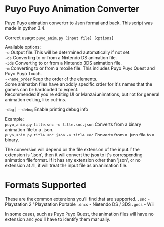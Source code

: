 # Puyo Puyo Animation Converter
Puyo Puyo animation converter to Json format and back.
This script was made in python 3.4.

Correct usage: `puyo_anim.py [input file] [options]`

Available options:        
`-o` Output file. This will be determined automatically if not set.  
`-ds` Converting to or from a Nintendo DS animation file.        
`-3ds` Converting to or from a Nintendo 3DS animation file.        
`-m` Converting to or from a mobile file. This includes Puyo Puyo Quest and Puyo Puyo Touch.  
`--name_order` Keep the order of the elements.                      
Some animation files have an oddly specific order for it's names that the games can be hardcoded to expect.                      
Recommended if you're editing UI or Manzai animations, but not for general animation editing, like cut-ins.

`-dbg` | `--debug` Enable printing debug info

Example:        
  `puyo_anim.py title.snc -o title.snc.json`        Converts from a binary animation file to a .json.  
  `puyo_anim.py title.snc.json -o title.snc`        Converts from a .json file to a binary.
  
The conversion will depend on the file extension of the input.If the extension is '.json', then it will convert the json to it's corresponding animation file format.
If it has any extension other than 'json', or no extension at all, it will treat the input file as an animation file.

# Formats Supported 
These are the common extensions you'll find that are supported.
`.snc` - Playstation 2 / Playstation Portable
`.dncs` - Nintendo DS / 3DS
`.gncs` - Wii

In some cases, such as Puyo Puyo Quest, the animation files will have no extension and you'll have to identify them manually.
